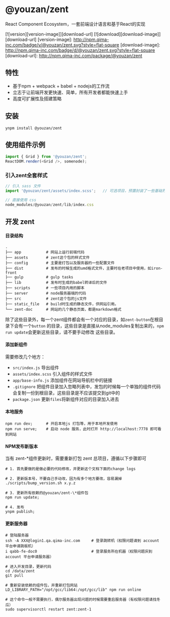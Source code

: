 # @youzan/zent

React Component Ecosystem，一套前端设计语言和基于React的实现

[![version][version-image]][download-url]
[![download][download-image]][download-url]
[version-image]: http://npm.qima-inc.com/badge/v/@youzan/zent.svg?style=flat-square
[download-image]: http://npm.qima-inc.com/badge/d/@youzan/zent.svg?style=flat-square
[download-url]: http://npm.qima-inc.com/package/@youzan/zent

## 特性

* 基于npm + webpack + babel + nodejs的工作流
* 立志于让前端开发更快速、简单，所有开发者都能快速上手
* 高度可扩展性及搭建策略

## 安装

```shell
ynpm install @youzan/zent
```

## 使用组件示例

```js
import { Grid } from '@youzan/zent';
ReactDOM.render(<Grid />, somenode);
```

### 引入zent全套样式

```js
// 引入 sass 文件
import '@youzan/zent/assets/index.scss';   // 可选项目，预置封装了一些基础界面级的样式

// 直接使用 css
node_modules/@youzan/zent/lib/index.css
```

## 开发 zent

#### 目录结构

```shell
.
├── app           # 网站上运行前端代码
├── assets        # zent这个包的样式文件
├── config        # 主要是打包以及服务器的一些配置文件
├── dist          # 发布的时候生成的umd格式文件，主要时在老项目中使用，如iron-front
├── gulp          # gulp tasks
├── lib           # 发布时生成的babel转译后的文件
├── scripts       # 一些项目内用的脚本
├── server        # node服务器端的代码
├── src           # zent这个包的js文件
├── static_file   # build时生成的静态文件，供网站引用。
└── zent-doc      # 网站的几个静态页面，都是markdown格式

```

除了这些目录外，每一个zent组件都会有一个对应的目录，如`zent-button`在根目录下会有一个`button`
的目录，这些目录是直接从node_modules复制出来的，`npm run update`会更新这些目录，请不要手动修改
这些目录。

#### 添加新组件

需要修改几个地方：

* `src/index.js` 导出组件
* `assets/index.scss` 引入组件的样式文件
* `app/base-info.js` 添加组件在网站导航栏中的链接
* `.gitignore` 把组件目录加入忽略列表中，发包的时候每一个单独的组件代码会复制一份到根目录，这些目录是不应该提交到git中的
* `package.json` 更新`files`将新组件对应的目录加入进去

#### 本地服务

```shell
npm run dev;      # 开启本地js 打包等，用于本地开发使用
npm run serve;    # 启动 node 服务，此时打开 http://localhost:7778 即可看到网站
```

#### NPM发布新版本

当有 zent-\*组件更新时，需要重新打包 zent 总项目，遵循以下步骤即可

```shell
# 1. 首先要做的是做必要的代码修改，并更新这个文档下面的change logs

# 2. 更新版本号，不要自己手动改，因为有多个地方要改，容易漏掉
./scripts/bump_version.sh x.y.z

# 3. 更新所有依赖的@youzan/zent-\*组件包
npm run update;

# 4. 发布
ynpm publish;
```

#### 更新服务器

```shell
# 登陆服务器
ssh -A XXX@login1.qa.qima-inc.com     # 登录跳转机（权限问题请到 account 平台申请跳板机）
i qabb-fe-doc0                        # 登录服务所在机器（权限问题庆到 account 平台申请服务器）

# 进入开发目录，更新代码
cd /data/zent
git pull

# 重新安装依赖的组件包，并重新打包网站
LD_LIBRARY_PATH="/opt/gcc/lib64:/opt/gcc/lib" npm run online

# 这个命令一般不需要执行，偶尔服务器出现问题的时候需要重启服务器（有权限问题请找冬瓜）
sudo supervisorctl restart zent:zent-1
```

